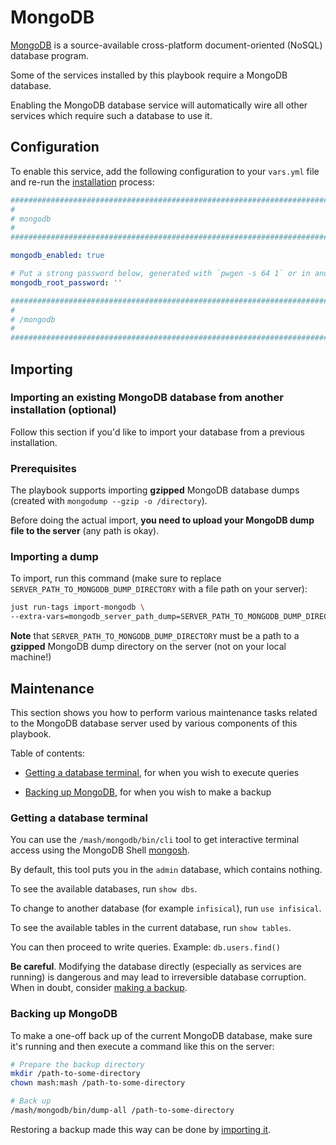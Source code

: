 <!--
SPDX-FileCopyrightText: 2023 Slavi Pantaleev

SPDX-License-Identifier: AGPL-3.0-or-later
-->

# MongoDB

[MongoDB](https://www.mongodb.com/) is a source-available cross-platform document-oriented (NoSQL) database program.

Some of the services installed by this playbook require a MongoDB database.

Enabling the MongoDB database service will automatically wire all other services which require such a database to use it.


## Configuration

To enable this service, add the following configuration to your `vars.yml` file and re-run the [installation](../installing.md) process:

```yaml
########################################################################
#                                                                      #
# mongodb                                                              #
#                                                                      #
########################################################################

mongodb_enabled: true

# Put a strong password below, generated with `pwgen -s 64 1` or in another way
mongodb_root_password: ''

########################################################################
#                                                                      #
# /mongodb                                                             #
#                                                                      #
########################################################################
```

## Importing

### Importing an existing MongoDB database from another installation (optional)

Follow this section if you'd like to import your database from a previous installation.

### Prerequisites

The playbook supports importing **gzipped** MongoDB database dumps (created with `mongodump --gzip -o /directory`).

Before doing the actual import, **you need to upload your MongoDB dump file to the server** (any path is okay).


### Importing a dump

To import, run this command (make sure to replace `SERVER_PATH_TO_MONGODB_DUMP_DIRECTORY` with a file path on your server):

```sh
just run-tags import-mongodb \
--extra-vars=mongodb_server_path_dump=SERVER_PATH_TO_MONGODB_DUMP_DIRECTORY
```

**Note** that `SERVER_PATH_TO_MONGODB_DUMP_DIRECTORY` must be a path to a **gzipped** MongoDB dump directory on the server (not on your local machine!)


## Maintenance

This section shows you how to perform various maintenance tasks related to the MongoDB database server used by various components of this playbook.

Table of contents:

- [Getting a database terminal](#getting-a-database-terminal), for when you wish to execute queries

- [Backing up MongoDB](#backing-up-mongodb), for when you wish to make a backup

### Getting a database terminal

You can use the `/mash/mongodb/bin/cli` tool to get interactive terminal access using the MongoDB Shell [mongosh](https://www.mongodb.com/docs/mongodb-shell/).

By default, this tool puts you in the `admin` database, which contains nothing.

To see the available databases, run `show dbs`.

To change to another database (for example `infisical`), run `use infisical`.

To see the available tables in the current database, run `show tables`.

You can then proceed to write queries. Example: `db.users.find()`

**Be careful**. Modifying the database directly (especially as services are running) is dangerous and may lead to irreversible database corruption.
When in doubt, consider [making a backup](#backing-up-mongodb).


### Backing up MongoDB

To make a one-off back up of the current MongoDB database, make sure it's running and then execute a command like this on the server:

```bash
# Prepare the backup directory
mkdir /path-to-some-directory
chown mash:mash /path-to-some-directory

# Back up
/mash/mongodb/bin/dump-all /path-to-some-directory
```

Restoring a backup made this way can be done by [importing it](#importing).
